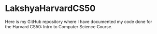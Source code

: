 # LakshyaHarvardCS50
Here is my GitHub repository where I have documented my code done for the Harvard CS50: Intro to Computer Science Course.

